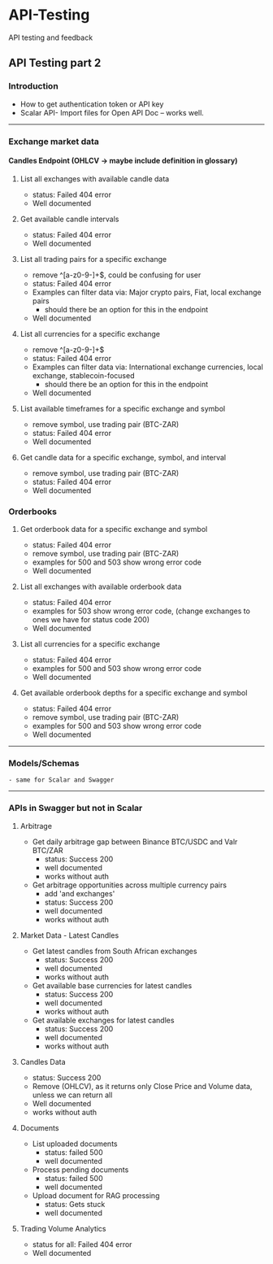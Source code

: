# API-Testing

API testing and feedback

## API Testing part 2

### Introduction

- How to get authentication token or API key
- Scalar API- Import files for Open API Doc – works well.

---

### Exchange market data

#### Candles Endpoint (OHLCV -> maybe include definition in glossary)

1. List all exchanges with available candle data
    - status: Failed 404 error
    - Well documented

2. Get available candle intervals
    - status: Failed 404 error
    - Well documented

3. List all trading pairs for a specific exchange
    - remove ^[a-z0-9-]+$, could be confusing for user
    - status: Failed 404 error
    - Examples can filter data via: Major crypto pairs, Fiat, local exchange pairs
      - should there be an option for this in the endpoint
    - Well documented

4. List all currencies for a specific exchange
    - remove ^[a-z0-9-]+$
    - status: Failed 404 error
    - Examples can filter data via: International exchange currencies, local exchange, stablecoin-focused
      - should there be an option for this in the endpoint
    - Well documented

5. List available timeframes for a specific exchange and symbol
    - remove symbol, use trading pair (BTC-ZAR)
    - status: Failed 404 error
    - Well documented

6. Get candle data for a specific exchange, symbol, and interval
    - remove symbol, use trading pair (BTC-ZAR)
    - status: Failed 404 error
    - Well documented

### Orderbooks​

1. Get orderbook data for a specific exchange and symbol​
    - status: Failed 404 error
    - remove symbol, use trading pair (BTC-ZAR)
    - examples for 500 and 503 show wrong error code
    - Well documented

2. List all exchanges with available orderbook data
    - status: Failed 404 error
    - examples for 503 show wrong error code, (change exchanges to ones we have for status code 200)
    - Well documented

3. List all currencies for a specific exchange​
    - status: Failed 404 error
    - examples for 500 and 503 show wrong error code
    - Well documented

4. Get available orderbook depths for a specific exchange and symbol
    - status: Failed 404 error
    - remove symbol, use trading pair (BTC-ZAR)
    - examples for 500 and 503 show wrong error code
    - Well documented

---

### Models/Schemas

    - same for Scalar and Swagger

---

### APIs in Swagger but not in Scalar

1. Arbitrage
   - Get daily arbitrage gap between Binance BTC/USDC and Valr BTC/ZAR
     - status: Success 200
     - well documented
     - works without auth
   - Get arbitrage opportunities across multiple currency pairs
     - add 'and exchanges'
     - status: Success 200
     - well documented
     - works without auth

2. Market Data - Latest Candles
     - Get latest candles from South African exchanges
       - status: Success 200
       - well documented
       - works without auth
     - Get available base currencies for latest candles
       - status: Success 200
       - well documented
       - works without auth
     - Get available exchanges for latest candles
       - status: Success 200
       - well documented
       - works without auth

3. Candles Data
    - status: Success 200
    - Remove (OHLCV), as it returns only Close Price and Volume data, unless we can return all
    - Well documented
    - works without auth

4. Documents
   - List uploaded documents
     - status: failed 500
     - well documented
   - Process pending documents
     - status: failed 500
     - well documented
   - Upload document for RAG processing
     - status: Gets stuck
     - well documented

5. Trading Volume Analytics
    - status for all: Failed 404 error
    - Well documented
